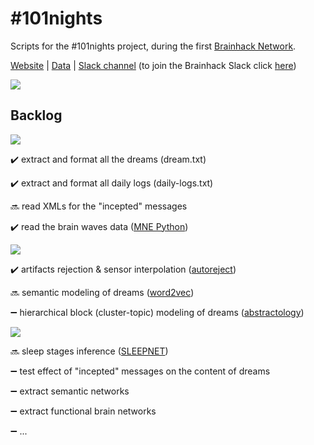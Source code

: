 # #101nights
Scripts for the #101nights project, during the first [Brainhack Network](http://brainhack-networks.com/program).

[Website](http://www.dreamsessions.org/101nights.html) | [Data](https://www.dropbox.com/sh/bnzgspyjutjyjcq/AAD63mR1tLYxtytRVQiTCMLDa?dl=0) | [Slack channel](https://brainhack.slack.com/messages/101nights/) (to join the Brainhack Slack click [here](https://brainhack-slack-invite.herokuapp.com/))

<img src="http://www.dreamsessions.org/images/101nights/Panorama.jpg">

## Backlog
<img src="https://img.shields.io/badge/1-Ready%3F-red.svg?longCache=true&style=for-the-badge">

:heavy_check_mark: extract and format all the dreams (dream.txt)

:heavy_check_mark: extract and format all daily logs (daily-logs.txt)

:soon: read XMLs for the "incepted" messages

:heavy_check_mark: read the brain waves data ([MNE Python](https://github.com/mne-tools/mne-python))

<img src="https://img.shields.io/badge/2-Steady...-orange.svg?longCache=true&style=for-the-badge">

:heavy_check_mark: artifacts rejection & sensor interpolation ([autoreject](http://autoreject.github.io/))

:soon: semantic modeling of dreams ([word2vec](https://radimrehurek.com/gensim/models/word2vec.html))

:heavy_minus_sign: hierarchical block (cluster-topic) modeling of dreams ([abstractology](https://gitlab.com/solstag/abstractology/))

<img src="https://img.shields.io/badge/3-Go!-green.svg?longCache=true&style=for-the-badge">

:soon: sleep stages inference ([SLEEPNET](https://arxiv.org/pdf/1707.08262.pdf))

:heavy_minus_sign: test effect of "incepted" messages on the content of dreams

:heavy_minus_sign: extract semantic networks

:heavy_minus_sign: extract functional brain networks

:heavy_minus_sign: ...
